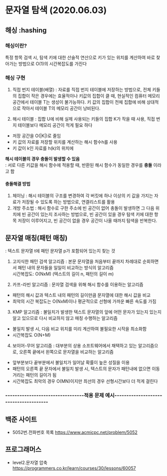 # 문자열 탐색 (2020.06.03)

## 해싱 :hashing

### 해싱이란? 
특정 항목 검색 시, 탐색 키에 대한 산술적 연산으로 키가 있는 위치를 계산하여 바로 찾아가는 방법으로 O(1)의 시간복잡도를 가진다

### 해싱 구현
1. 직접 번지 테이블(배열) 
: 자료를 직접 번지 테이블에 저장하는 방법으로, 전체 키들의 집합이 작은 경우에는 효율적이나 키값의 집합이 클 때, 현실적인 컴퓨터 메모리 공간에서 테이블 T는 생성이 불가능하다. 키 값의 집합이 전체 집합에 비해 상대적으로 작아서 테이블 T의 메모리 공간이 낭비된다.

2. 해시 테이블
: 집합 U에 비해 실제 사용되는 키들의 집합 K가 작을 때 사용, 직접 번지 테이블보다 메모리 공간이 적게 필요 하다
- 저장 공간을 O(|K|)로 줄임
- 키 값의 자료를 저장할 위치를 계산하는 해시 함수h를 사용
- 키 값이 k인 자료를 h(k)의 위치에 

**해시 테이블의 경우 충돌이 발생할 수 있음**  
: 서로 다른 키값을 해시 함수에 적용할 때, 반환된 해시 함수가 동일한 경우를 **충돌** 이라고 함  

#### 충돌해결 방법  
1. 체이닝 : 해시 테이블의 구조를 변경하여 각 버킷에 하나 이상의 키 값을 가지는 자료가 저장될 수 있도록 하는 방법으로, 연결리스트를 활용
2. 개방 주소법 : 해시 함수로 구한 주소에 빈 공간이 없어 충돌이 발생하면 그 다음 위치에 빈 공간이 있는지 조사하는 방법으로, 빈 공간이 있을 경우 탐색 키에 대한 항목 저장이 이루어지고, 빈 공간이 없을 경우 공간이 나올 때까지 탐색을 반복한다.

## 문자열 매칭(패턴 매칭)
: 텍스트 문자열 t에 패턴 문자열 p가 포함되어 있는지 찾는 것

1. 고지식한 패턴 검색 알고리즘
: 본문 문자열을 처음부터 끝까지 차례대로 순회하면서 패턴 내의 문자들을 일일이 비교하는 방식의 알고리즘  
시간복잡도: O(NxM) (텍스트의 길이 n, 패턴의 길이 m)

2. 카프-라빈 알고리즘
: 문자열 검색을 위해 해시 함수를 이용하는 알고리즘
- 패턴의 해시 값과 텍스트 내의 패턴의 길이만큼 문자열에 대한 해시 값을 비교
- 최악의 시간 복잡도는 O(NxM)이나 평균적으로 선형에 가까운 빠른 속도를 가짐

3. KMP 알고리즘
: 불일치가 발생한 텍스트 문자열의 앞에 어떤 문자가 있는지 있는지 알고 있으므로 다시 비교하지 않고 매칭 수행하는 알고리즘
- 불일치 발생 시, 다음 비교 위치를 미리 계산하여 불필요한 시작을 최소화함
- 시간복잡도 O(N+M) 

4. 보이어-무어 알고리즘
: 대부분의 상용 소프트웨어에서 채택하고 있는 알고리즘으로, 오른쪽 끝에서 왼쪽으로 문자열을 비교하는 알고리즘
- 앞부분보다 끝부분에서 불일치가 일어날 확률이 높은 성질을 이용
- 패턴의 오른쪽 끝 문자에서 불일치 발생 시, 텍스트의 문자가 패턴내에 없으면 이동거리는 패턴의 길이가 됨
- 시간복잡도 최악의 경우 O(MN)이지만 최선의 경우 선형시간보다 더 적게 걸린다



### ---------------------------------적용 문제 예시--------------------------------------

## 백준 사이트
* 5052번.전화번호 목록 <https://www.acmicpc.net/problem/5052>


## 프로그래머스
* level2.문자열 압축 <https://programmers.co.kr/learn/courses/30/lessons/60057>
